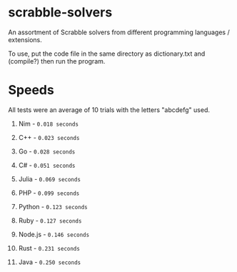 # scrabble-solvers
An assortment of Scrabble solvers from different programming languages / extensions.

To use, put the code file in the same directory as dictionary.txt and (compile?) then run the program.

# Speeds
All tests were an average of 10 trials with the letters "abcdefg" used.

1. Nim - `0.018 seconds`

2. C++ - `0.023 seconds`

3. Go - `0.028 seconds`

4. C# - `0.051 seconds`

5. Julia - `0.069 seconds`
  
6. PHP - `0.099 seconds`

7. Python - `0.123 seconds`

8. Ruby - `0.127 seconds`

9. Node.js - `0.146 seconds`

10. Rust - `0.231 seconds`

11. Java - `0.250 seconds`








